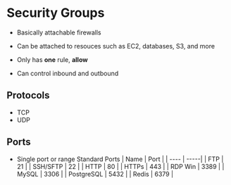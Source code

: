 # Security Groups

- Basically attachable firewalls
- Can be attached to resouces such as EC2, databases, S3, and more

- Only has **one** rule, **allow**
- Can control inbound and outbound

## Protocols

- TCP
- UDP

## Ports

- Single port or range
Standard Ports
| Name | Port | 
| ---- | -----|
| FTP | 21 |
| SSH/SFTP | 22 |
| HTTP | 80 |
| HTTPs | 443 |
| RDP Win | 3389 |
| MySQL | 3306 |
| PostgreSQL | 5432 |
| Redis | 6379 |
